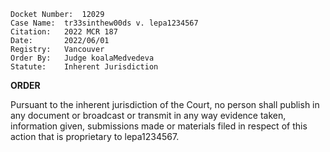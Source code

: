	Docket Number:	12029
	Case Name:	tr33sinthew00ds v. lepa1234567
	Citation: 	2022 MCR 187
	Date:		2022/06/01
	Registry:	Vancouver
	Order By:	Judge koalaMedvedeva
	Statute:	Inherent Jurisdiction
	
**ORDER**

Pursuant to the inherent jurisdiction of the Court, no person shall publish in any document or broadcast or transmit in any way evidence taken, information given, submissions made or materials filed in respect of this action that is proprietary to lepa1234567.
